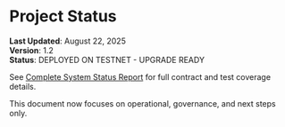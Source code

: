# Project Status

**Last Updated**: August 22, 2025  
**Version**: 1.2  
**Status**: DEPLOYED ON TESTNET - UPGRADE READY

See [Complete System Status Report](../SYSTEM_STATUS_COMPREHENSIVE_REPORT.md) for full contract and test coverage details.

This document now focuses on operational, governance, and next steps only.
